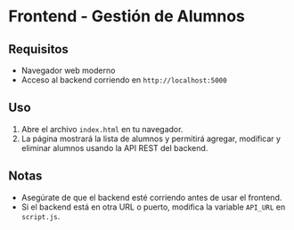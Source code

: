 # Frontend - Gestión de Alumnos

## Requisitos
- Navegador web moderno
- Acceso al backend corriendo en `http://localhost:5000`

## Uso
1. Abre el archivo `index.html` en tu navegador.
2. La página mostrará la lista de alumnos y permitirá agregar, modificar y eliminar alumnos usando la API REST del backend.

## Notas
- Asegúrate de que el backend esté corriendo antes de usar el frontend.
- Si el backend está en otra URL o puerto, modifica la variable `API_URL` en `script.js`.
